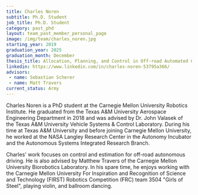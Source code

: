 ```yaml
---
title: Charles Noren
subtitle: Ph.D. Student
job_title: Ph.D. Student
category: past_phd
layout: team_past_member_personal_page
image: /img/team/charles_noren.jpg
starting_year: 2019
graduation_year: 2025
graduation_month: December
thesis_title: Allocation, Planning, and Control in Off-road Automated Convoy Operations
linkedin: https://www.linkedin.com/in/charles-noren-53795a366/
advisors:
 - name: Sebastian Scherer
 - name: Matt Travers
current_status: Army
---
```



Charles Noren is a PhD student at the Carnegie Mellon University Robotics Institute. He graduated from the Texas A&M University Aerospace Engineering Department in 2018 and was advised by Dr. John Valasek of the Texas A&M University Vehicle Systems & Control Laboratory. During his time at Texas A&M University and before joining Carnegie Mellon University, he worked at the NASA Langley Research Center in the Autonomy Incubator and the Autonomous Systems Integrated Research Branch.

Charles' work focuses on control and estimation for off-road autonomous driving. He is also advised by Matthew Travers of the Carnegie Mellon University Biorobotics Laboratory. In his spare time, he enjoys working with the Carnegie Mellon University For Inspiration and Recognition of Science and Technology (FIRST) Robotics Competition (FRC) team 3504 "Girls of Steel", playing violin, and ballroom dancing.
